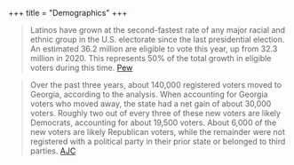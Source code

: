 +++
title = "Demographics"
+++

> Latinos have grown at the second-fastest rate of any major racial and ethnic group in the U.S. electorate since the last presidential election. An estimated 36.2 million are eligible to vote this year, up from 32.3 million in 2020. This represents 50% of the total growth in eligible voters during this time. [Pew](https://www.pewresearch.org/short-reads/2024/01/10/key-facts-about-hispanic-eligible-voters-in-2024/)

> Over the past three years, about 140,000 registered voters moved to Georgia, according to the analysis. When accounting for Georgia voters who moved away, the state had a net gain of about 30,000 voters. Roughly two out of every three of these new voters are likely Democrats, accounting for about 19,500 voters. About 6,000 of the new voters are likely Republican voters, while the remainder were not registered with a political party in their prior state or belonged to third parties. [AJC](https://www.ajc.com/politics/more-democratic-voters-move-to-georgia-ahead-of-upcoming-elections/ICNARCAG65ADTNBOQC7CNU3R4E/)

